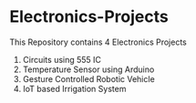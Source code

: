 # Electronics-Projects

This Repository contains 4 Electronics Projects
1) Circuits using 555 IC
2) Temperature Sensor using Arduino
3) Gesture Controlled Robotic Vehicle
4) IoT based Irrigation System 
